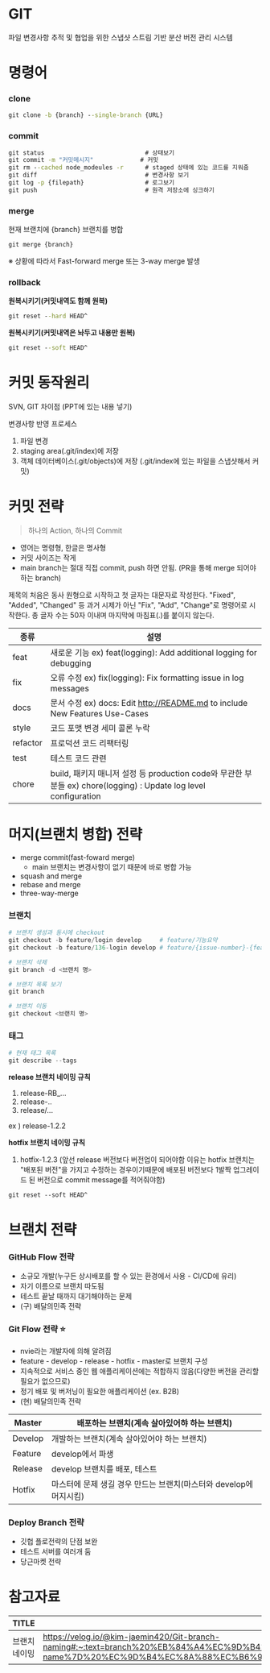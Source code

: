 # GIT
파일 변경사항 추적 및 협업을 위한 스냅샷 스트림 기반 분산 버전 관리 시스템

# 명령어

### clone
``` cmd
git clone -b {branch} --single-branch {URL}
```

### commit

```cmd
git status                            # 상태보기
git commit -m "커밋메시지"             # 커밋
git rm --cached node_modeules -r      # staged 상태에 있는 코드를 지워줌
git diff                              # 변경사항 보기
git log -p {filepath}                 # 로그보기
git push                              # 원격 저장소에 싱크하기
```

### merge
현재 브랜치에 {branch} 브랜치를 병합

```cmd
git merge {branch}
```
※ 상황에 따라서 Fast-forward merge 또는 3-way merge 발생

### rollback
**원복시키기(커밋내역도 함께 원복)**

```cmd
git reset --hard HEAD^
```

**원복시키기(커밋내역은 놔두고 내용만 원복)**

```cmd
git reset --soft HEAD^
```

# 커밋 동작원리
SVN, GIT 차이점 (PPT에 있는 내용 넣기)

변경사항 반영 프로세스
1. 파일 변경
2. staging area(.git/index)에 저장
3. 객체 데이터베이스(.git/objects)에 저장 (.git/index에 있는 파일을 스냅샷해서 커밋)

# 커밋 전략
> 하나의 Action, 하나의 Commit

- 영어는 명령형, 한글은 명사형
- 커밋 사이즈는 작게
- main branch는 절대 직접 commit, push 하면 안됨. (PR을 통해 merge 되어야 하는 branch)

제목의 처음은 동사 원형으로 시작하고 첫 글자는 대문자로 작성한다. "Fixed", "Added", "Changed" 등 과거 시제가 아닌 "Fix", "Add", "Change"로 명령어로 시작한다. 총 글자 수는 50자 이내며 마지막에 마침표(.)를 붙이지 않는다.

| 종류 | 설명 |
| --- | --- |
| feat  | 새로운 기능 ex) feat(logging): Add additional logging for debugging |
| fix | 오류 수정 ex) fix(logging): Fix formatting issue in log messages |
| docs | 문서 수정 ex) docs: Edit http://README.md to include New Features Use-Cases |
| style | 코드 포맷 변경 세미 콜론 누락 |
| refactor | 프로덕션 코드 리팩터링 |
| test | 테스트 코드 관련 |
| chore | build, 패키지 매니저 설정 등 production code와 무관한 부분들 ex) chore(logging) : Update log level configuration |

# 머지(브랜치 병합) 전략
- merge commit(fast-foward merge)
    - main 브랜치는 변경사항이 없기 때문에 바로 병합 가능 
- squash and merge
- rebase and merge
- three-way-merge

### 브랜치

```powershell
# 브랜치 생성과 동시에 checkout
git checkout -b feature/login develop     # feature/기능요약
git checkout -b feature/136-login develop # feature/{issue-number}-{feature-name}

# 브랜치 삭제
git branch -d <브랜치 명>

# 브랜치 목록 보기
git branch

# 브랜치 이동
git checkout <브랜치 명>
```

### 태그

```powershell
# 현재 태그 목록
git describe --tags
```

**release 브랜치 네이밍 규칙**
1. release-RB_...
2. release-..
3. release/...

ex )
release-1.2.2

**hotfix 브랜치 네이밍 규칙**
1. hotfix-1.2.3 
(앞선 release 버전보다 버전업이 되어야함
이유는 hotfix 브랜치는 "배포된 버전"을 가지고 수정하는 경우이기때문에
배포된 버전보다 1발짝 업그레이드 된 버전으로 commit message를 적어줘야함)

```markdown
git reset --soft HEAD^
```

# 브랜치 전략
### GitHub Flow 전략

- 소규모 개발(누구든 상시배포를 할 수 있는 환경에서 사용 - CI/CD에 유리)
- 자기 이름으로 브랜치 따도됨
- 테스트 끝날 때까지 대기해야하는 문제
- (구) 배달의민족 전략

### Git Flow 전략 ⭐
- nvie라는 개발자에 의해 알려짐
- feature - develop - release - hotfix - master로 브랜치 구성
- 지속적으로 서비스 중인 웹 애플리케이션에는 적합하지 않음(다양한 버전을 관리할 필요가 없으므로)
- 정기 배포 및 버저닝이 필요한 애플리케이션 (ex. B2B)
- (현) 배달의민족 전략

| Master | 배포하는 브랜치(계속 살아있어햐 하는 브랜치) |
| --- | --- |
| Develop | 개발하는 브랜치(계속 살아있어야 하는 브랜치) |
| Feature | develop에서 파생 |
| Release | develop 브랜치를 배포, 테스트 |
| Hotfix | 마스터에 문제 생길 경우 만드는 브랜치(마스터와 develop에 머지시킴) |

### Deploy Branch 전략

- 깃헙 플로전략의 단점 보완
- 테스트 서버를 여러개 둠
- 당근마켓 전략

# 참고자료
|TITLE|URL|
|---|---|
|브랜치 네이밍|https://velog.io/@kim-jaemin420/Git-branch-naming#:~:text=branch%20%EB%84%A4%EC%9D%B4%EB%B0%8D%20%EA%B7%9C%EC%B9%99%201%20%EC%96%B4%EB%96%A4%20%EC%9D%B4%EB%A6%84%EB%8F%84%20%EA%B0%80%EB%8A%A5%ED%95%98%EB%8B%A4.%20%EB%8B%A8%2C,%7Bfeature-name%7D%20%EC%9D%B4%EC%8A%88%EC%B6%94%EC%A0%81%EC%9D%84%20%EC%82%AC%EC%9A%A9%ED%95%9C%EB%8B%A4%EB%A9%B4%20%EC%9D%B4%EC%99%80%20%EA%B0%99%EC%9D%80%20%ED%98%95%EC%8B%9D%EC%9D%84%20%EB%94%B0%EB%A5%B8%EB%8B%A4.%20|